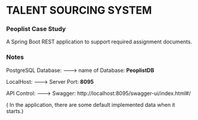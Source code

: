 # TALENT SOURCING SYSTEM 
<h3>Peoplist Case Study </h3>
A Spring Boot REST application to support required assignment documents.  

<h3>Notes</h3>

PostgreSQL Database:  ---> name of Database: <strong>PeoplistDB</strong>

LocalHost:            ---> Server Port: <strong>8095</strong>

API Control:          ---> Swagger: <link>http://localhost:8095/swagger-ui/index.html#/

( In the application, there are some default implemented data when it starts.)
